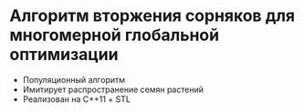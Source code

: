 # Алгоритм вторжения сорняков для многомерной глобальной оптимизации
- Популяционный алгоритм
- Имитирует распространение семян растений
- Реализован на С++11 + STL
